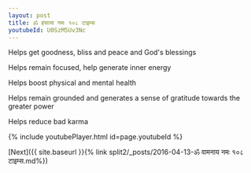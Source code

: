 ```yaml
---
layout: post
title: ॐ हंसाया नमः १०८ टाइम्स
youtubeId: U0SzM5Uv3Nc
---
```

 
 
Helps get goodness, bliss and peace and God's blessings
 
Helps remain focused, help generate inner energy 
 
Helps boost physical and mental health 
 
Helps remain grounded and generates a sense of gratitude towards the greater power 
 
Helps reduce bad karma
 
 
 
 


{% include youtubePlayer.html id=page.youtubeId %}
 
[Next]({{ site.baseurl }}{% link  split2/_posts/2016-04-13-ॐ वामनाय नमः १०८ टाइम्स.md%})
 
